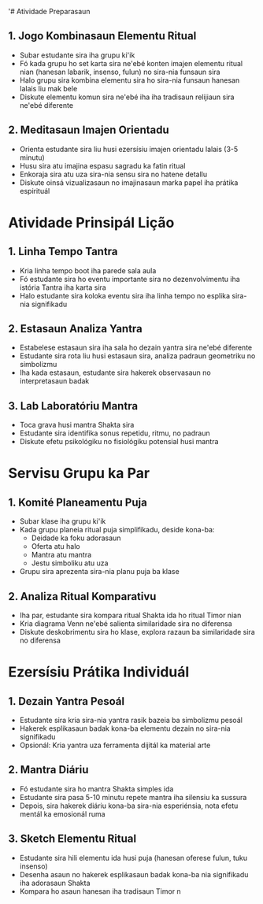 '# Atividade Preparasaun

## 1. Jogo Kombinasaun Elementu Ritual
- Subar estudante sira iha grupu ki'ik
- Fó kada grupu ho set karta sira ne'ebé konten imajen elementu ritual nian (hanesan labarik, insenso, fulun) no sira-nia funsaun sira
- Halo grupu sira kombina elementu sira ho sira-nia funsaun hanesan lalais liu mak bele
- Diskute elementu komun sira ne'ebé iha iha tradisaun relijiaun sira ne'ebé diferente

## 2. Meditasaun Imajen Orientadu
- Orienta estudante sira liu husi ezersísiu imajen orientadu lalais (3-5 minutu)
- Husu sira atu imajina espasu sagradu ka fatin ritual
- Enkoraja sira atu uza sira-nia sensu sira no hatene detallu
- Diskute oinsá vizualizasaun no imajinasaun marka papel iha prátika espirituál

# Atividade Prinsipál Lição

## 1. Linha Tempo Tantra
- Kria linha tempo boot iha parede sala aula
- Fó estudante sira ho eventu importante sira no dezenvolvimentu iha istória Tantra iha karta sira
- Halo estudante sira koloka eventu sira iha linha tempo no esplika sira-nia signifikadu

## 2. Estasaun Analiza Yantra
- Estabelese estasaun sira iha sala ho dezain yantra sira ne'ebé diferente
- Estudante sira rota liu husi estasaun sira, analiza padraun geometriku no simbolizmu
- Iha kada estasaun, estudante sira hakerek observasaun no interpretasaun badak

## 3. Lab Laboratóriu Mantra
- Toca grava husi mantra Shakta sira
- Estudante sira identifika sonus repetidu, ritmu, no padraun
- Diskute efetu psikológiku no fisiológiku potensial husi mantra

# Servisu Grupu ka Par

## 1. Komité Planeamentu Puja
- Subar klase iha grupu ki'ik
- Kada grupu planeia ritual puja simplifikadu, deside kona-ba:
  * Deidade ka foku adorasaun
  * Oferta atu halo
  * Mantra atu mantra
  * Jestu simboliku atu uza
- Grupu sira aprezenta sira-nia planu puja ba klase

## 2. Analiza Ritual Komparativu
- Iha par, estudante sira kompara ritual Shakta ida ho ritual Timor nian
- Kria diagrama Venn ne'ebé salienta similaridade sira no diferensa
- Diskute deskobrimentu sira ho klase, explora razaun ba similaridade sira no diferensa

# Ezersísiu Prátika Individuál

## 1. Dezain Yantra Pesoál
- Estudante sira kria sira-nia yantra rasik bazeia ba simbolizmu pesoál
- Hakerek esplikasaun badak kona-ba elementu dezain no sira-nia signifikadu
- Opsionál: Kria yantra uza ferramenta dijitál ka material arte

## 2. Mantra Diáriu
- Fó estudante sira ho mantra Shakta simples ida
- Estudante sira pasa 5-10 minutu repete mantra iha silensiu ka sussura
- Depois, sira hakerek diáriu kona-ba sira-nia esperiénsia, nota efetu mentál ka emosionál ruma

## 3. Sketch Elementu Ritual
- Estudante sira hili elementu ida husi puja (hanesan oferese fulun, tuku insenso)
- Desenha asaun no hakerek esplikasaun badak kona-ba nia signifikadu iha adorasaun Shakta
- Kompara ho asaun hanesan iha tradisaun Timor n